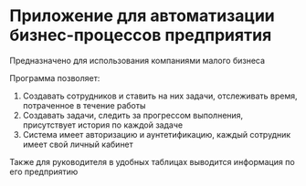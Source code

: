 # Приложение для автоматизации бизнес-процессов предприятия

Предназначено для использования компаниями малого бизнеса

Программа позволяет:
 1. Создавать сотрудников и ставить на них задачи, отслеживать время, потраченное в течение работы
 2. Создавать задачи, следить за прогрессом выполнения, присутствует история по каждой задаче
 3. Система имеет авторизацию и аунтетификацию, каждый сотрудник имеет свой личный кабинет

Также для руководителя в удобных таблицах выводится информация по его предприятию
